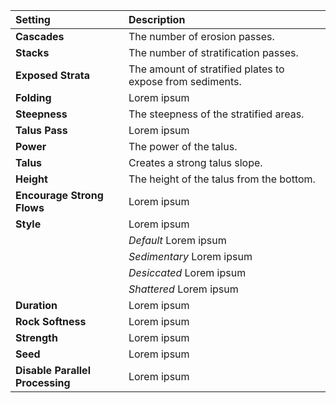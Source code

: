 | Setting                         | Description                                               |
| :------------------------------ | :-------------------------------------------------------- |
| **Cascades**                    | The number of erosion passes.                             |
| **Stacks**                      | The number of stratification passes.                      |
| **Exposed Strata**              | The amount of stratified plates to expose from sediments. |
| **Folding**                     | Lorem ipsum                                               |
| **Steepness**                   | The steepness of the stratified areas.                    |
| **Talus Pass**                  | Lorem ipsum                                               |
| **Power**                       | The power of the talus.                                               |
| **Talus**                       | Creates a strong talus slope.                             |
| **Height**                      | The height of the talus from the bottom.                  |
| **Encourage Strong Flows**      | Lorem ipsum                                               |
| **Style**                       | Lorem ipsum                                               |
|                                 | *Default* Lorem ipsum                                     |
|                                 | *Sedimentary* Lorem ipsum                                 |
|                                 | *Desiccated* Lorem ipsum                                  |
|                                 | *Shattered*  Lorem ipsum                                  |
| **Duration**                    | Lorem ipsum                                               |
| **Rock Softness**               | Lorem ipsum                                               |
| **Strength**                    | Lorem ipsum                                               |
| **Seed**                        | Lorem ipsum                                               |
| **Disable Parallel Processing** | Lorem ipsum                                               |
